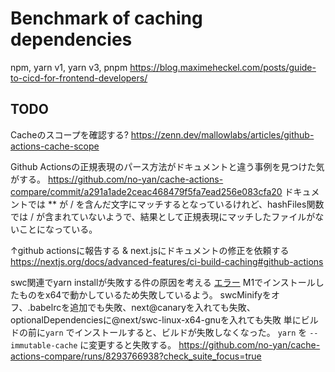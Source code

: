 # Benchmark of caching dependencies

npm, yarn v1, yarn v3, pnpm
https://blog.maximeheckel.com/posts/guide-to-cicd-for-frontend-developers/


## TODO
Cacheのスコープを確認する?
https://zenn.dev/mallowlabs/articles/github-actions-cache-scope

Github Actionsの正規表現のパース方法がドキュメントと違う事例を見つけた気がする。
https://github.com/no-yan/cache-actions-compare/commit/a291a1ade2ceac468479f5fa7ead256e083cfa20
ドキュメントでは ** が / を含んだ文字にマッチするとなっているけれど、hashFiles関数では / が含まれていないようで、結果として正規表現にマッチしたファイルがないことになっている。

↑github actionsに報告する & next.jsにドキュメントの修正を依頼する
https://nextjs.org/docs/advanced-features/ci-build-caching#github-actions

swc関連でyarn installが失敗する件の原因を考える
[エラー](https://nextjs.org/docs/messages/failed-loading-swc)
M1でインストールしたものをx64で動かしているため失敗しているよう。
swcMinifyをオフ、.babelrcを追加でも失敗、next@canaryを入れても失敗、optionalDependenciesに@next/swc-linux-x64-gnuを入れても失敗
単にビルドの前に`yarn` でインストールすると、ビルドが失敗しなくなった。
`yarn` を `--immutable-cache` に変更すると失敗する。
https://github.com/no-yan/cache-actions-compare/runs/8293766938?check_suite_focus=true

